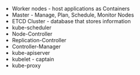- Worker nodes - host applications as Containers
- Master - Manage, Plan, Schedule, Monitor Nodes
- ETCD Cluster - database that stores information 
- kube-scheduler
- Node-Controller
- Replication-Controller
- Controller-Manager
- kube-apiserver
- kubelet - captain
- kube-proxy